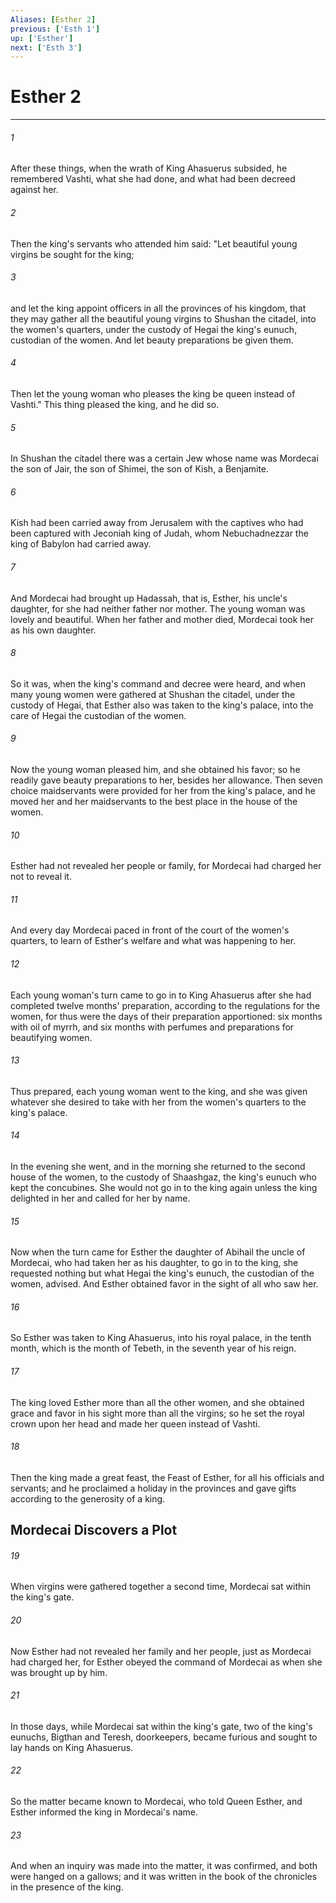 ```yaml
---
Aliases: [Esther 2]
previous: ['Esth 1']
up: ['Esther']
next: ['Esth 3']
---
```

# Esther 2

***


###### 1 
After these things, when the wrath of King Ahasuerus subsided, he remembered Vashti, what she had done, and what had been decreed against her. 

###### 2 
Then the king's servants who attended him said: "Let beautiful young virgins be sought for the king; 

###### 3 
and let the king appoint officers in all the provinces of his kingdom, that they may gather all the beautiful young virgins to Shushan the citadel, into the women's quarters, under the custody of Hegai the king's eunuch, custodian of the women. And let beauty preparations be given them. 

###### 4 
Then let the young woman who pleases the king be queen instead of Vashti." This thing pleased the king, and he did so. 

###### 5 
In Shushan the citadel there was a certain Jew whose name was Mordecai the son of Jair, the son of Shimei, the son of Kish, a Benjamite. 

###### 6 
Kish had been carried away from Jerusalem with the captives who had been captured with Jeconiah king of Judah, whom Nebuchadnezzar the king of Babylon had carried away. 

###### 7 
And Mordecai had brought up Hadassah, that is, Esther, his uncle's daughter, for she had neither father nor mother. The young woman was lovely and beautiful. When her father and mother died, Mordecai took her as his own daughter. 

###### 8 
So it was, when the king's command and decree were heard, and when many young women were gathered at Shushan the citadel, under the custody of Hegai, that Esther also was taken to the king's palace, into the care of Hegai the custodian of the women. 

###### 9 
Now the young woman pleased him, and she obtained his favor; so he readily gave beauty preparations to her, besides her allowance. Then seven choice maidservants were provided for her from the king's palace, and he moved her and her maidservants to the best place in the house of the women. 

###### 10 
Esther had not revealed her people or family, for Mordecai had charged her not to reveal it. 

###### 11 
And every day Mordecai paced in front of the court of the women's quarters, to learn of Esther's welfare and what was happening to her. 

###### 12 
Each young woman's turn came to go in to King Ahasuerus after she had completed twelve months' preparation, according to the regulations for the women, for thus were the days of their preparation apportioned: six months with oil of myrrh, and six months with perfumes and preparations for beautifying women. 

###### 13 
Thus prepared, each young woman went to the king, and she was given whatever she desired to take with her from the women's quarters to the king's palace. 

###### 14 
In the evening she went, and in the morning she returned to the second house of the women, to the custody of Shaashgaz, the king's eunuch who kept the concubines. She would not go in to the king again unless the king delighted in her and called for her by name. 

###### 15 
Now when the turn came for Esther the daughter of Abihail the uncle of Mordecai, who had taken her as his daughter, to go in to the king, she requested nothing but what Hegai the king's eunuch, the custodian of the women, advised. And Esther obtained favor in the sight of all who saw her. 

###### 16 
So Esther was taken to King Ahasuerus, into his royal palace, in the tenth month, which is the month of Tebeth, in the seventh year of his reign. 

###### 17 
The king loved Esther more than all the other women, and she obtained grace and favor in his sight more than all the virgins; so he set the royal crown upon her head and made her queen instead of Vashti. 

###### 18 
Then the king made a great feast, the Feast of Esther, for all his officials and servants; and he proclaimed a holiday in the provinces and gave gifts according to the generosity of a king.

## Mordecai Discovers a Plot 

###### 19 
When virgins were gathered together a second time, Mordecai sat within the king's gate. 

###### 20 
Now Esther had not revealed her family and her people, just as Mordecai had charged her, for Esther obeyed the command of Mordecai as when she was brought up by him. 

###### 21 
In those days, while Mordecai sat within the king's gate, two of the king's eunuchs, Bigthan and Teresh, doorkeepers, became furious and sought to lay hands on King Ahasuerus. 

###### 22 
So the matter became known to Mordecai, who told Queen Esther, and Esther informed the king in Mordecai's name. 

###### 23 
And when an inquiry was made into the matter, it was confirmed, and both were hanged on a gallows; and it was written in the book of the chronicles in the presence of the king.

